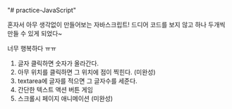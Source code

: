 "# practice-JavaScript"

혼자서 아무 생각없이 만들어보는 자바스크립트!
드디어 코드를 보지 않고 하나 두개씩 만들 수 있게 되었다~

너무 행복하다 ㅠㅠ

1. 글자 클릭하면 숫자가 올라간다.
2. 아무 위치를 클릭하면 그 위치에 점이 찍힌다. (미완성)
3. textarea에 글자를 적으면 그 글자수를 세준다.
4. 간단한 텍스트 액션 버튼 게임
5. 스크롤시 페이지 애니메이션 (미완성)
